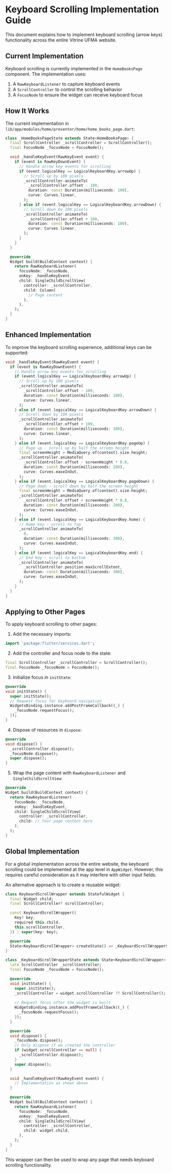 # Keyboard Scrolling Implementation Guide

This document explains how to implement keyboard scrolling (arrow keys) functionality across the entire Vitrine UFMA website.

## Current Implementation

Keyboard scrolling is currently implemented in the `HomeBooksPage` component. The implementation uses:

1. A `RawKeyboardListener` to capture keyboard events
2. A `ScrollController` to control the scrolling behavior
3. A `FocusNode` to ensure the widget can receive keyboard focus

## How It Works

The current implementation in `lib/app/modules/home/presenter/home/home_books_page.dart`:

```dart
class _HomeBooksPageState extends State<HomeBooksPage> {
  final ScrollController _scrollController = ScrollController();
  final FocusNode _focusNode = FocusNode();

  void _handleKeyEvent(RawKeyEvent event) {
    if (event is RawKeyDownEvent) {
      // Handle arrow key events for scrolling
      if (event.logicalKey == LogicalKeyboardKey.arrowUp) {
        // Scroll up by 100 pixels
        _scrollController.animateTo(
          _scrollController.offset - 100,
          duration: const Duration(milliseconds: 100),
          curve: Curves.linear,
        );
      } else if (event.logicalKey == LogicalKeyboardKey.arrowDown) {
        // Scroll down by 100 pixels
        _scrollController.animateTo(
          _scrollController.offset + 100,
          duration: const Duration(milliseconds: 100),
          curve: Curves.linear,
        );
      }
    }
  }

  @override
  Widget build(BuildContext context) {
    return RawKeyboardListener(
      focusNode: _focusNode,
      onKey: _handleKeyEvent,
      child: SingleChildScrollView(
        controller: _scrollController,
        child: Column(
          // Page content
        ),
      ),
    );
  }
}
```

## Enhanced Implementation

To improve the keyboard scrolling experience, additional keys can be supported:

```dart
void _handleKeyEvent(RawKeyEvent event) {
  if (event is RawKeyDownEvent) {
    // Handle arrow key events for scrolling
    if (event.logicalKey == LogicalKeyboardKey.arrowUp) {
      // Scroll up by 100 pixels
      _scrollController.animateTo(
        _scrollController.offset - 100,
        duration: const Duration(milliseconds: 100),
        curve: Curves.linear,
      );
    } else if (event.logicalKey == LogicalKeyboardKey.arrowDown) {
      // Scroll down by 100 pixels
      _scrollController.animateTo(
        _scrollController.offset + 100,
        duration: const Duration(milliseconds: 100),
        curve: Curves.linear,
      );
    } else if (event.logicalKey == LogicalKeyboardKey.pageUp) {
      // Page up - scroll up by half the screen height
      final screenHeight = MediaQuery.of(context).size.height;
      _scrollController.animateTo(
        _scrollController.offset - screenHeight * 0.8,
        duration: const Duration(milliseconds: 200),
        curve: Curves.easeInOut,
      );
    } else if (event.logicalKey == LogicalKeyboardKey.pageDown) {
      // Page down - scroll down by half the screen height
      final screenHeight = MediaQuery.of(context).size.height;
      _scrollController.animateTo(
        _scrollController.offset + screenHeight * 0.8,
        duration: const Duration(milliseconds: 200),
        curve: Curves.easeInOut,
      );
    } else if (event.logicalKey == LogicalKeyboardKey.home) {
      // Home key - scroll to top
      _scrollController.animateTo(
        0,
        duration: const Duration(milliseconds: 300),
        curve: Curves.easeInOut,
      );
    } else if (event.logicalKey == LogicalKeyboardKey.end) {
      // End key - scroll to bottom
      _scrollController.animateTo(
        _scrollController.position.maxScrollExtent,
        duration: const Duration(milliseconds: 300),
        curve: Curves.easeInOut,
      );
    }
  }
}
```

## Applying to Other Pages

To apply keyboard scrolling to other pages:

1. Add the necessary imports:
```dart
import 'package:flutter/services.dart';
```

2. Add the controller and focus node to the state:
```dart
final ScrollController _scrollController = ScrollController();
final FocusNode _focusNode = FocusNode();
```

3. Initialize focus in `initState`:
```dart
@override
void initState() {
  super.initState();
  // Request focus for keyboard navigation
  WidgetsBinding.instance.addPostFrameCallback((_) {
    _focusNode.requestFocus();
  });
}
```

4. Dispose of resources in `dispose`:
```dart
@override
void dispose() {
  _scrollController.dispose();
  _focusNode.dispose();
  super.dispose();
}
```

5. Wrap the page content with `RawKeyboardListener` and `SingleChildScrollView`:
```dart
@override
Widget build(BuildContext context) {
  return RawKeyboardListener(
    focusNode: _focusNode,
    onKey: _handleKeyEvent,
    child: SingleChildScrollView(
      controller: _scrollController,
      child: // Your page content here
    ),
  );
}
```

## Global Implementation

For a global implementation across the entire website, the keyboard scrolling could be implemented at the app level in `AppWidget`. However, this requires careful consideration as it may interfere with other input fields.

An alternative approach is to create a reusable widget:

```dart
class KeyboardScrollWrapper extends StatefulWidget {
  final Widget child;
  final ScrollController? scrollController;

  const KeyboardScrollWrapper({
    Key? key,
    required this.child,
    this.scrollController,
  }) : super(key: key);

  @override
  State<KeyboardScrollWrapper> createState() => _KeyboardScrollWrapperState();
}

class _KeyboardScrollWrapperState extends State<KeyboardScrollWrapper> {
  late ScrollController _scrollController;
  final FocusNode _focusNode = FocusNode();

  @override
  void initState() {
    super.initState();
    _scrollController = widget.scrollController ?? ScrollController();
    
    // Request focus after the widget is built
    WidgetsBinding.instance.addPostFrameCallback((_) {
      _focusNode.requestFocus();
    });
  }

  @override
  void dispose() {
    _focusNode.dispose();
    // Only dispose if we created the controller
    if (widget.scrollController == null) {
      _scrollController.dispose();
    }
    super.dispose();
  }

  void _handleKeyEvent(RawKeyEvent event) {
    // Implementation as shown above
  }

  @override
  Widget build(BuildContext context) {
    return RawKeyboardListener(
      focusNode: _focusNode,
      onKey: _handleKeyEvent,
      child: SingleChildScrollView(
        controller: _scrollController,
        child: widget.child,
      ),
    );
  }
}
```

This wrapper can then be used to wrap any page that needs keyboard scrolling functionality.